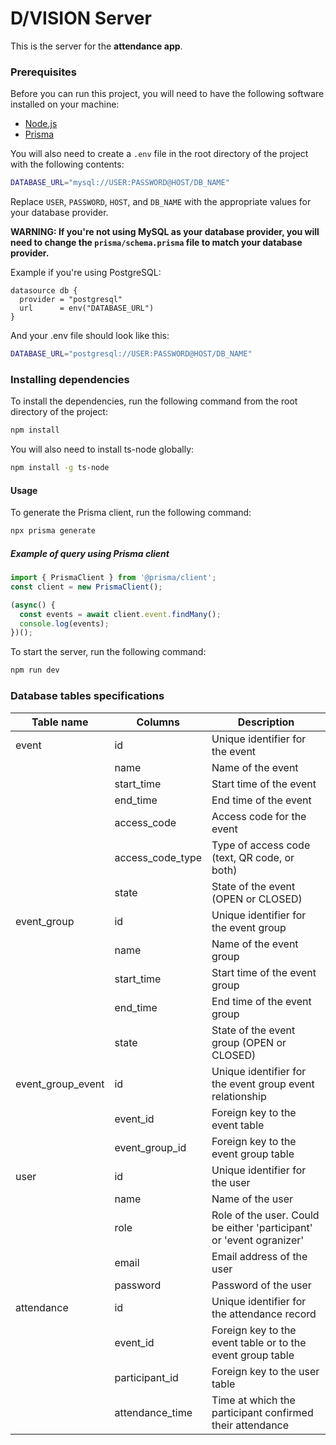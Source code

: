 # D/VISION Server

This is the server for the **attendance app**.

### Prerequisites

Before you can run this project, you will need to have the following software installed on your machine:

- [Node.js](https://nodejs.org/en/)
- [Prisma](https://www.prisma.io/)

You will also need to create a `.env` file in the root directory of the project with the following contents:

```bash
DATABASE_URL="mysql://USER:PASSWORD@HOST/DB_NAME"
```

Replace `USER`, `PASSWORD`, `HOST`, and `DB_NAME` with the appropriate values for your database provider.

**WARNING: If you're not using MySQL as your database provider, you will need to change the `prisma/schema.prisma` file to match your database provider.**

Example if you're using PostgreSQL:

```prisma
datasource db {
  provider = "postgresql"
  url      = env("DATABASE_URL")
}
```

And your .env file should look like this:

```bash
DATABASE_URL="postgresql://USER:PASSWORD@HOST/DB_NAME"
```

### Installing dependencies

To install the dependencies, run the following command from the root directory of the project:

```bash
npm install
```

You will also need to install ts-node globally:

```bash
npm install -g ts-node
```

#### Usage

To generate the Prisma client, run the following command:

```bash
npx prisma generate
```

##### Example of query using Prisma client

```typescript
import { PrismaClient } from '@prisma/client';
const client = new PrismaClient();

(async() {
  const events = await client.event.findMany();
  console.log(events);
})();
```

To start the server, run the following command:

```bash
npm run dev
```

### Database tables specifications

| Table name        | Columns          | Description                                                          |
| ----------------- | ---------------- | -------------------------------------------------------------------- |
| event             | id               | Unique identifier for the event                                      |
|                   | name             | Name of the event                                                    |
|                   | start_time       | Start time of the event                                              |
|                   | end_time         | End time of the event                                                |
|                   | access_code      | Access code for the event                                            |
|                   | access_code_type | Type of access code (text, QR code, or both)                         |
|                   | state            | State of the event (OPEN or CLOSED)                                  |
| event_group       | id               | Unique identifier for the event group                                |
|                   | name             | Name of the event group                                              |
|                   | start_time       | Start time of the event group                                        |
|                   | end_time         | End time of the event group                                          |
|                   | state            | State of the event group (OPEN or CLOSED)                            |
| event_group_event | id               | Unique identifier for the event group event relationship             |
|                   | event_id         | Foreign key to the event table                                       |
|                   | event_group_id   | Foreign key to the event group table                                 |
| user              | id               | Unique identifier for the user                                       |
|                   | name             | Name of the user                                                     |
|                   | role             | Role of the user. Could be either 'participant' or 'event ogranizer' |
|                   | email            | Email address of the user                                            |
|                   | password         | Password of the user                                                 |
| attendance        | id               | Unique identifier for the attendance record                          |
|                   | event_id         | Foreign key to the event table or to the event group table           |
|                   | participant_id   | Foreign key to the user table                                        |
|                   | attendance_time  | Time at which the participant confirmed their attendance             |

